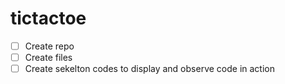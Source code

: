 # tictactoe
-[ ] Create repo
-[ ] Create files
-[ ] Create sekelton codes to display and observe code in action